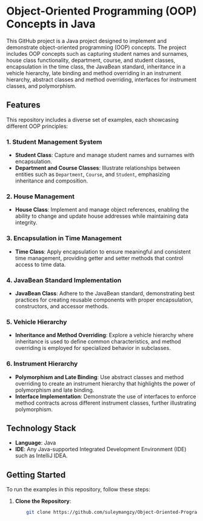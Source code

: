 # Object-Oriented Programming (OOP) Concepts in Java

This GitHub project is a Java project designed to implement and demonstrate object-oriented programming (OOP) concepts. The project includes OOP concepts such as capturing student names and surnames, house class functionality, department, course, and student classes, encapsulation in the time class, the JavaBean standard, inheritance in a vehicle hierarchy, late binding and method overriding in an instrument hierarchy, abstract classes and method overriding, interfaces for instrument classes, and polymorphism.

## Features

This repository includes a diverse set of examples, each showcasing different OOP principles:

### 1. **Student Management System**
   - **Student Class**: Capture and manage student names and surnames with encapsulation.
   - **Department and Course Classes**: Illustrate relationships between entities such as `Department`, `Course`, and `Student`, emphasizing inheritance and composition.

### 2. **House Management**
   - **House Class**: Implement and manage object references, enabling the ability to change and update house addresses while maintaining data integrity.

### 3. **Encapsulation in Time Management**
   - **Time Class**: Apply encapsulation to ensure meaningful and consistent time management, providing getter and setter methods that control access to time data.

### 4. **JavaBean Standard Implementation**
   - **JavaBean Class**: Adhere to the JavaBean standard, demonstrating best practices for creating reusable components with proper encapsulation, constructors, and accessor methods.

### 5. **Vehicle Hierarchy**
   - **Inheritance and Method Overriding**: Explore a vehicle hierarchy where inheritance is used to define common characteristics, and method overriding is employed for specialized behavior in subclasses.

### 6. **Instrument Hierarchy**
   - **Polymorphism and Late Binding**: Use abstract classes and method overriding to create an instrument hierarchy that highlights the power of polymorphism and late binding.
   - **Interface Implementation**: Demonstrate the use of interfaces to enforce method contracts across different instrument classes, further illustrating polymorphism.

## Technology Stack

- **Language**: Java
- **IDE**: Any Java-supported Integrated Development Environment (IDE) such as IntelliJ IDEA.

## Getting Started

To run the examples in this repository, follow these steps:

1. **Clone the Repository**:
   ```bash
       git clone https://github.com/suleymangzy/Object-Oriented-Programming.git
